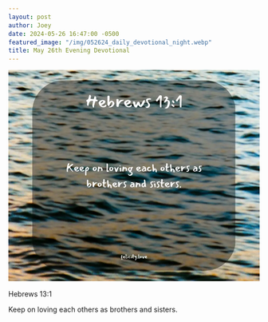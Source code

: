 ```yaml
---
layout: post
author: Joey
date: 2024-05-26 16:47:00 -0500
featured_image: "/img/052624_daily_devotional_night.webp"
title: May 26th Evening Devotional
---
```


[![May 26th 2024 - Evening Devotional](/img/052624_daily_devotional_night.webp)](/img/052624_daily_devotional_night.webp)

Hebrews 13:1

Keep on loving each others as brothers and sisters.